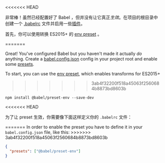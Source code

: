 <<<<<<< HEAD
<p>
  非常棒！虽然已经配置好了 Babel ，但并没有让它真正<em>生效</em>。在项目的根目录中创建一个 <a href="/docs/usage/babelrc">.babelrc</a> 文件并启用一些<a href="/docs/plugins">插件</a>。
</p>

<p>
  首先，你可以使用转换 ES2015+ 的 <a href="/docs/en/babel-preset-env">env preset</a> 。 
</p>
=======
<p>Great! You've configured Babel but you haven't made it actually <em>do</em> anything. Create a <a href="/docs/usage#configuration">babel.config.json</a> config in your project root and enable some <a href="/docs/presets">presets</a>.</p>

To start, you can use the <a href="/docs/plugins/preset-env">env preset</a>, which enables transforms for ES2015+
>>>>>>> 3ab4f32200f518a45063f2560684b8873bd8603b

```shell
npm install @babel/preset-env --save-dev
```

<<<<<<< HEAD
<p>
  为了让 preset 生效，你需要像下面这样定义你的 <code>.babelrc</code> 文件：
</p>
=======
In order to enable the preset you have to define it in your <code>babel.config.json</code> file, like this:
>>>>>>> 3ab4f32200f518a45063f2560684b8873bd8603b

```json
{
  "presets": ["@babel/preset-env"]
}
```
